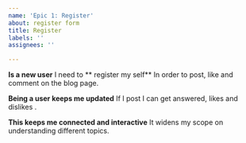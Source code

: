 ```yaml
---
name: 'Epic 1: Register'
about: register form
title: Register
labels: ''
assignees: ''

---
```


**Is a new user**  I need to ** register my self**
In order to post, like and comment  on the blog page.

**Being a  user keeps me updated**
If I post I can get answered, likes and dislikes .

**This keeps me connected and interactive**
It widens my scope on understanding different topics.
